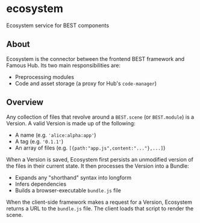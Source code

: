 # ecosystem

Ecosystem service for BEST components

## About

Ecosystem is the connector between the frontend BEST framework and Famous Hub. Its two main responsibilities are:

- Preprocessing modules
- Code and asset storage (a proxy for Hub's `code-manager`)

## Overview

Any collection of files that revolve around a `BEST.scene` (or `BEST.module`) is a Version. A valid Version is made up of the following:

- A name (e.g. `'alice:alpha:app'`)
- A tag (e.g. `'0.1.1'`)
- An array of files (e.g. `[{path:"app.js",content:"..."},...]`)

When a Version is saved, Ecosystem first persists an unmodified version of the files in their current state. It then processes the Version into a Bundle:

- Expands any "shorthand" syntax into longform
- Infers dependencies
- Builds a browser-executable `bundle.js` file

When the client-side framework makes a request for a Version, Ecosystem returns a URL to the `bundle.js` file. The client loads that script to render the scene.
